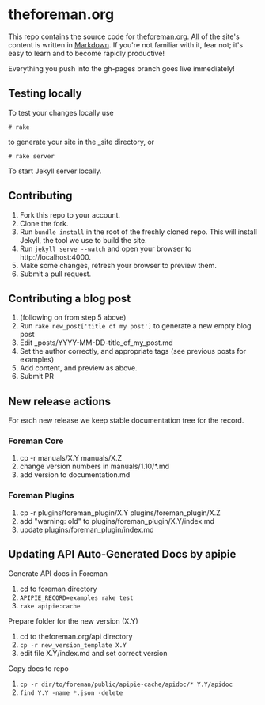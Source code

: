 # theforeman.org

This repo contains the source code for
[theforeman.org](http://theforeman.org). All of the site's content is written in
[Markdown](http://daringfireball.net/projects/markdown/syntax). If you're not familiar with it, fear not; it's easy
to learn and to become rapidly productive!

Everything you push into the gh-pages branch goes live immediately!

## Testing locally

To test your changes locally use

    # rake

to generate your site in the \_site directory, or

    # rake server

To start Jekyll server locally.

## Contributing

1. Fork this repo to your account.
2. Clone the fork.
3. Run `bundle install` in the root of the freshly cloned repo. This
   will install Jekyll, the tool we use to build the site.
4. Run `jekyll serve --watch` and open your browser to http://localhost:4000.
5. Make some changes, refresh your browser to preview them.
6. Submit a pull request.

## Contributing a blog post

1. (following on from step 5 above)
2. Run `rake new_post['title of my post']` to generate a new empty blog post
3. Edit _posts/YYYY-MM-DD-title\_of\_my\_post.md
4. Set the author correctly, and appropriate tags (see previous posts for examples)
5. Add content, and preview as above.
6. Submit PR

## New release actions

For each new release we keep stable documentation tree for the record.

### Foreman Core

1. cp -r manuals/X.Y manuals/X.Z
1. change version numbers in manuals/1.10/*.md
1. add version to documentation.md

### Foreman Plugins

1. cp -r plugins/foreman_plugin/X.Y plugins/foreman_plugin/X.Z
1. add "warning: old" to plugins/foreman_plugin/X.Y/index.md
1. update plugins/foreman_plugin/index.md

## Updating API Auto-Generated Docs by apipie

Generate API docs in Foreman

1. cd to foreman directory
1. `APIPIE_RECORD=examples rake test`
1. `rake apipie:cache`

Prepare folder for the new version (X.Y)

1. cd to theforeman.org/api directory
1. `cp -r new_version_template X.Y`
1. edit file X.Y/index.md and set correct version

Copy docs to repo

1. `cp -r dir/to/foreman/public/apipie-cache/apidoc/* Y.Y/apidoc`
1. `find Y.Y -name *.json -delete`
